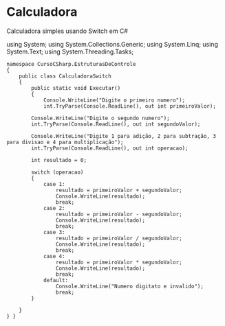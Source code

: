 # Calculadora
Calculadora simples usando Switch em C# 

using System;
using System.Collections.Generic;
using System.Linq;
using System.Text;
using System.Threading.Tasks;

    namespace CursoCSharp.EstruturasDeControle
    {
        public class CalculadoraSwitch
        {
            public static void Executar()
            {
                Console.WriteLine("Digite o primeiro numero");
                int.TryParse(Console.ReadLine(), out int primeiroValor);

            Console.WriteLine("Digite o segundo numero");
            int.TryParse(Console.ReadLine(), out int segundoValor);

            Console.WriteLine("Digite 1 para adição, 2 para subtração, 3 para divisao e 4 para multiplicação");
            int.TryParse(Console.ReadLine(), out int operacao);

            int resultado = 0;

            switch (operacao)
            {
                case 1:
                    resultado = primeiroValor + segundoValor;
                    Console.WriteLine(resultado);
                    break;
                case 2:
                    resultado = primeiroValor - segundoValor;
                    Console.WriteLine(resultado);
                    break;
                case 3:
                    resultado = primeiroValor / segundoValor;
                    Console.WriteLine(resultado);
                    break;
                case 4:
                    resultado = primeiroValor * segundoValor;
                    Console.WriteLine(resultado);
                    break;
                default:
                    Console.WriteLine("Numero digitato e invalido");
                    break;
            }

        }
    } }
